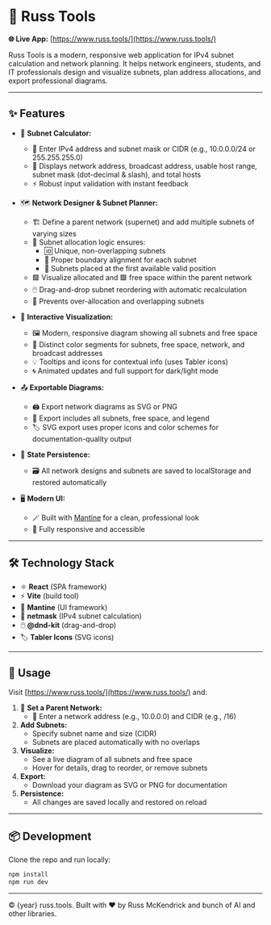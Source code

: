 # 🚦 Russ Tools

**🌐 Live App:** [https://www.russ.tools/](https://www.russ.tools/)

Russ Tools is a modern, responsive web application for IPv4 subnet calculation and network planning. It helps network engineers, students, and IT professionals design and visualize subnets, plan address allocations, and export professional diagrams.

---

## ✨ Features

- 🧮 **Subnet Calculator:**
  - 🔢 Enter IPv4 address and subnet mask or CIDR (e.g., 10.0.0.0/24 or 255.255.255.0)
  - 📡 Displays network address, broadcast address, usable host range, subnet mask (dot-decimal & slash), and total hosts
  - ⚡ Robust input validation with instant feedback

- 🗺️ **Network Designer & Subnet Planner:**
  - 🏗️ Define a parent network (supernet) and add multiple subnets of varying sizes
  - 🧩 Subnet allocation logic ensures:
    - 🆔 Unique, non-overlapping subnets
    - 📏 Proper boundary alignment for each subnet
    - 🚦 Subnets placed at the first available valid position
  - 🟩 Visualize allocated and 🟩 free space within the parent network
  - 🖱️ Drag-and-drop subnet reordering with automatic recalculation
  - 🚫 Prevents over-allocation and overlapping subnets

- 🎨 **Interactive Visualization:**
  - 🖼️ Modern, responsive diagram showing all subnets and free space
  - 🌈 Distinct color segments for subnets, free space, network, and broadcast addresses
  - 💡 Tooltips and icons for contextual info (uses Tabler icons)
  - 🌀 Animated updates and full support for dark/light mode

- 📤 **Exportable Diagrams:**
  - 🖨️ Export network diagrams as SVG or PNG
  - 📝 Export includes all subnets, free space, and legend
  - 🏷️ SVG export uses proper icons and color schemes for documentation-quality output

- 💾 **State Persistence:**
  - 🗃️ All network designs and subnets are saved to localStorage and restored automatically

- 🖥️ **Modern UI:**
  - 🪄 Built with [Mantine](https://mantine.dev/) for a clean, professional look
  - 📱 Fully responsive and accessible

---

## 🛠️ Technology Stack

- ⚛️ **React** (SPA framework)
- ⚡ **Vite** (build tool)
- 🎨 **Mantine** (UI framework)
- 🧮 **netmask** (IPv4 subnet calculation)
- 🖱️ **@dnd-kit** (drag-and-drop)
- 🏷️ **Tabler Icons** (SVG icons)

---

## 🚀 Usage

Visit [https://www.russ.tools/](https://www.russ.tools/) and:

1. 🏁 **Set a Parent Network:**
   - 📝 Enter a network address (e.g., 10.0.0.0) and CIDR (e.g., /16)
2. **Add Subnets:**
   - Specify subnet name and size (CIDR)
   - Subnets are placed automatically with no overlaps
3. **Visualize:**
   - See a live diagram of all subnets and free space
   - Hover for details, drag to reorder, or remove subnets
4. **Export:**
   - Download your diagram as SVG or PNG for documentation
5. **Persistence:**
   - All changes are saved locally and restored on reload

---

## 📦 Development

Clone the repo and run locally:

```bash
npm install
npm run dev
```

---

© {year} russ.tools. Built with ❤️ by Russ McKendrick and bunch of AI and other libraries.
